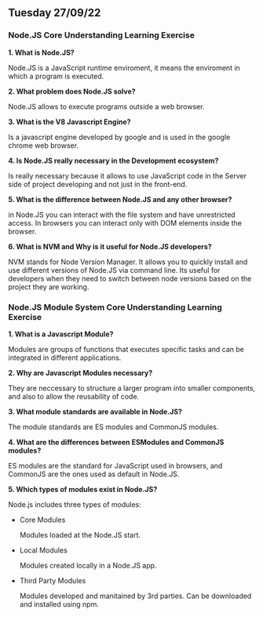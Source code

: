 ## Tuesday 27/09/22

### Node.JS Core Understanding Learning Exercise

**1. What is Node.JS?**

Node.JS is a JavaScript runtime enviroment, it means the enviroment in which a program is executed.


**2. What problem does Node.JS solve?**

Node.JS allows to execute programs outside a web browser.

**3. What is the V8 Javascript Engine?**

Is a javascript engine developed by google and is used in the google chrome web browser.

**4. Is Node.JS really necessary in the Development ecosystem?**

Is really necessary because it allows to use JavaScript code in the Server side of project developing and not just in the front-end.

**5. What is the difference between Node.JS and any other browser?**

in Node.JS you can interact with the file system and have unrestricted access. In browsers you can interact only with DOM elements inside the browser.

**6. What is NVM and Why is it useful for Node.JS developers?**

NVM stands for Node Version Manager. It allows you to quickly install and use different versions of Node.JS via command line. Its useful for developers when they need to switch between node versions based on the project they are working.


### Node.JS Module System Core Understanding Learning Exercise

**1. What is a Javascript Module?**

Modules are groups of functions that executes specific tasks and can be integrated in different applications.

**2. Why are Javascript Modules necessary?**

They are neccessary to structure a larger program into smaller components, and also to allow the reusability of code.

**3. What module standards are available in Node.JS?**

The module standards are ES modules and CommonJS modules.

**4. What are the differences between ESModules and CommonJS modules?**

ES modules are the standard for JavaScript used in browsers, and CommonJS are the ones used as default in Node.JS.

**5. Which types of modules exist in Node.JS?**

Node.js includes three types of modules:

- Core Modules

  Modules loaded at the Node.JS start.

- Local Modules

  Modules created locally in a Node.JS app.

- Third Party Modules

  Modules developed and manitained by 3rd parties. Can be downloaded and installed using npm.




  
